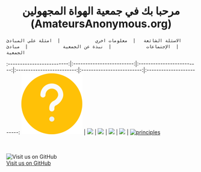 
# <center> مرحبا بك في جمعية الهواة المجهولين <br>(AmateursAnonymous.org) </center>


    الاسئلة الشائعة   |  معلومات اخري             |  امثلة علي المبادئ             |  الإجتماعات             |  نبذة عن الجمعية             |  مبادئ الجمعية
:-------------------------:|:-------------------------:|:-------------------------:|:-------------------------:|:-------------------------:|:-------------------------:
 [![](https://raw.githubusercontent.com/MohamedGElsharkawy/amateursanonymous.github.io/main/assets/faq_162.png)](https://amateursanonymous.github.io/faq)   | 
![](https://github.com/amateursanonymous/amateursanonymous.github.io/blob/main/assets/empower-162.png?raw=true)  | 
 [![](https://raw.githubusercontent.com/amateursanonymous/amateursanonymous.github.io/main/assets/innovative-162.png)](https://amateursanonymous.github.io/principles-examples)  | 
 [![](https://raw.githubusercontent.com/amateursanonymous/amateursanonymous.github.io/main/assets/meeting-162.png)](https://amateursanonymous.github.io/meetings)  | 
 [![](https://raw.githubusercontent.com/amateursanonymous/amateursanonymous.github.io/main/assets/About-Us-162.png)](https://amateursanonymous.github.io/about-us)  | 
 [![principles](https://raw.githubusercontent.com/amateursanonymous/amateursanonymous.github.io/main/assets/principle-162-2.png)](https://amateursanonymous.github.io/principles)


<br><br>
![Visit us on GitHub](https://raw.githubusercontent.com/amateursanonymous/amateursanonymous.github.io/main/assets/GitHub-logo-100.png)<br>
[Visit us on GitHub](https://github.com/amateursanonymous/amateursanonymous.github.io)
